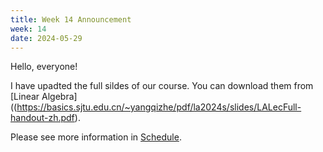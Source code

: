 ```yaml
---
title: Week 14 Announcement
week: 14
date: 2024-05-29
---
```

Hello, everyone!

I have upadted the full sildes of our course. You can download them from [Linear Algebra]((https://basics.sjtu.edu.cn/~yangqizhe/pdf/la2024s/slides/LALecFull-handout-zh.pdf).

 Please see more information in [Schedule](../schedule). 
